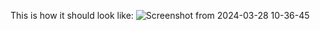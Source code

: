 This is how it should look like:
![Screenshot from 2024-03-28 10-36-45](https://github.com/kaarut/Containers-Workshop/assets/74543699/37fd7d56-f577-4aab-9450-c388ee4e6abf)
